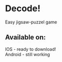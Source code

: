 # Decode!
Easy jigsaw-puzzel game
## Available on:
IOS - ready to download!    
Android - still working    
